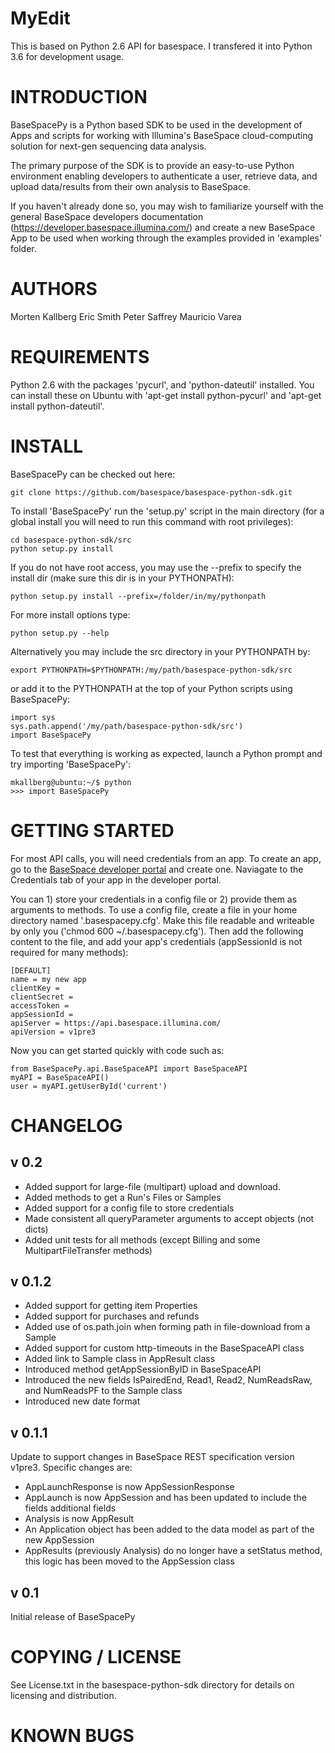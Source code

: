 MyEdit
=========================================

This is based on Python 2.6 API for basespace. I transfered it into Python 3.6 for development usage.

INTRODUCTION	
=========================================

BaseSpacePy is a Python based SDK to be used in the development of Apps and scripts for working with Illumina's BaseSpace cloud-computing solution for next-gen sequencing data analysis. 

The primary purpose of the SDK is to provide an easy-to-use Python environment enabling developers to authenticate a user, retrieve data, and upload data/results from their own analysis to BaseSpace.

If you haven't already done so, you may wish to familiarize yourself with the general BaseSpace developers documentation (https://developer.basespace.illumina.com/) and create a new BaseSpace App to be used when working through the examples provided in 'examples' folder.


AUTHORS
=========================================

Morten Kallberg
Eric Smith
Peter Saffrey
Mauricio Varea


REQUIREMENTS
=========================================

Python 2.6 with the packages 'pycurl', and 'python-dateutil' installed. You can install these on Ubuntu with 'apt-get install python-pycurl' and 'apt-get install python-dateutil'.


INSTALL
=========================================

BaseSpacePy can be checked out here:

	git clone https://github.com/basespace/basespace-python-sdk.git

To install 'BaseSpacePy' run the 'setup.py' script in the main directory (for a global install you will need to run this command with root privileges):

	cd basespace-python-sdk/src
	python setup.py install

If you do not have root access, you may use the --prefix to specify the install dir (make sure this dir is in your PYTHONPATH):

	python setup.py install --prefix=/folder/in/my/pythonpath

For more install options type: 

	python setup.py --help

Alternatively you may include the src directory in your PYTHONPATH by:

	export PYTHONPATH=$PYTHONPATH:/my/path/basespace-python-sdk/src

or add it to the PYTHONPATH at the top of your Python scripts using BaseSpacePy:

	import sys
	sys.path.append('/my/path/basespace-python-sdk/src')
	import BaseSpacePy

To test that everything is working as expected, launch a Python prompt and try importing 'BaseSpacePy': 

	mkallberg@ubuntu:~/$ python
	>>> import BaseSpacePy


GETTING STARTED
=========================================
For most API calls, you will need credentials from an app. To create an app, go to the [BaseSpace developer portal](https://developer.basespace.illumina.com/) and create one. Naviagate to the Credentials tab of your app in the developer portal.

You can 1) store your credentials in a config file or 2) provide them as arguments to methods. To use a config file, create a file in your home directory named '.basespacepy.cfg'. Make this file readable and writeable by only you ('chmod 600 ~/.basespacepy.cfg'). Then add the following content to the file, and add your app's credentials (appSessionId is not required for many methods):

	[DEFAULT]
	name = my new app
	clientKey =
	clientSecret =
	accessToken =
	appSessionId =
	apiServer = https://api.basespace.illumina.com/
	apiVersion = v1pre3

Now you can get started quickly with code such as:

	from BaseSpacePy.api.BaseSpaceAPI import BaseSpaceAPI
	myAPI = BaseSpaceAPI()
	user = myAPI.getUserById('current')


CHANGELOG
=========================================

v 0.2
-----------------------------------------
- Added support for large-file (multipart) upload and download.
- Added methods to get a Run's Files or Samples
- Added support for a config file to store credentials
- Made consistent all queryParameter arguments to accept objects (not dicts)
- Added unit tests for all methods (except Billing and some MultipartFileTransfer methods)

v 0.1.2
-----------------------------------------
- Added support for getting item Properties
- Added support for purchases and refunds
- Added use of os.path.join when forming path in file-download from a Sample
- Added support for custom http-timeouts in the BaseSpaceAPI class
- Added link to Sample class in AppResult class
- Introduced method getAppSessionByID in BaseSpaceAPI
- Introduced the new fields IsPairedEnd, Read1, Read2, NumReadsRaw, and NumReadsPF to the Sample class
- Introduced new date format

v 0.1.1
-----------------------------------------
Update to support changes in BaseSpace REST specification version v1pre3. Specific changes are:
- AppLaunchResponse is now AppSessionResponse
- AppLaunch is now AppSession and has been updated to include the fields additional fields
- Analysis is now AppResult
- An Application object has been added to the data model as part of the new AppSession
- AppResults (previously Analysis) do no longer have a setStatus method, this logic has been moved to the AppSession class   


v 0.1
-----------------------------------------
 
Initial release of BaseSpacePy

COPYING / LICENSE
=========================================

See License.txt in the basespace-python-sdk directory for details on licensing and distribution.

KNOWN BUGS
=========================================
